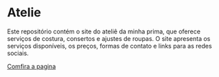 # Atelie
 Este repositório contém o site do ateliê da minha prima, que oferece serviços de costura, consertos e ajustes de roupas. O site apresenta os serviços disponíveis, os preços, formas de contato e links para as redes sociais.

<a href="https://marcosoliveira404.github.io/Atelie/Atelie/index.html" target="_blank">Comfira a pagina</a>
